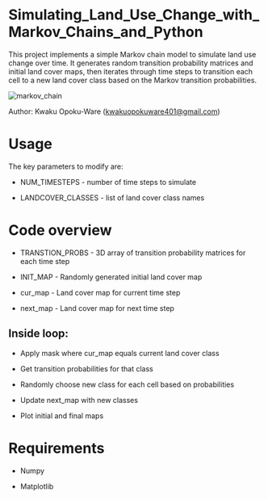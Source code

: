 # Simulating_Land_Use_Change_with_Markov_Chains_and_Python

This project implements a simple Markov chain model to simulate land use change over time. It generates random transition probability matrices and initial land cover maps, then iterates through time steps to transition each cell to a new land cover class based on the Markov transition probabilities.


![markov_chain](https://github.com/Kwakuopokuware401/Simulating_Land_Use_Change_with_Markov_Chains_and_Python/assets/94206249/3b18fe84-4e97-4bd9-9a0e-b2d0534309ba)

Author: Kwaku Opoku-Ware (kwakuopokuware401@gmail.com)


# Usage
The key parameters to modify are:
- NUM_TIMESTEPS - number of time steps to simulate

- LANDCOVER_CLASSES - list of land cover class names

# Code overview

- TRANSTION_PROBS - 3D array of transition probability matrices for each time step

- INIT_MAP - Randomly generated initial land cover map

- cur_map - Land cover map for current time step

 - next_map - Land cover map for next time step

 ## Inside loop:

- Apply mask where cur_map equals current land cover class

- Get transition probabilities for that class

- Randomly choose new class for each cell based on probabilities

- Update next_map with new classes

- Plot initial and final maps

# Requirements

- Numpy

- Matplotlib
